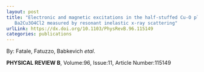 ```yaml
---
layout: post
title: "Electronic and magnetic excitations in the half-stuffed Cu-O planes of
   Ba2Cu3O4Cl2 measured by resonant inelastic x-ray scattering"
urlLink: https://dx.doi.org/10.1103/PhysRevB.96.115149
categories: publications
---
```

By: Fatale, Fatuzzo, Babkevich *etal*.

**PHYSICAL REVIEW B**, Volume:96, Issue:11, Article Number:115149
